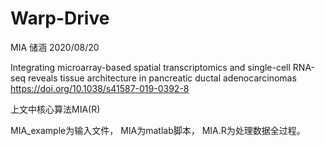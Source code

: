 # Warp-Drive
MIA
储涵
2020/08/20

Integrating microarray-based spatial transcriptomics and single-cell RNA-seq reveals tissue architecture in pancreatic ductal adenocarcinomas
https://doi.org/10.1038/s41587-019-0392-8

上文中核心算法MIA(R)

MIA_example为输入文件，
MIA为matlab脚本，
MIA.R为处理数据全过程。
